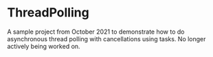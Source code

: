 # ThreadPolling
A sample project from October 2021 to demonstrate how to do asynchronous thread polling with cancellations using tasks. No longer actively being worked on.
